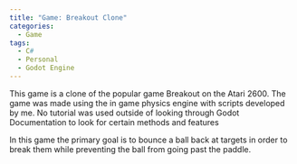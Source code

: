 ```yaml
---
title: "Game: Breakout Clone"
categories:
  - Game
tags:
  - C#
  - Personal
  - Godot Engine
---
```


This game is a clone of the popular game Breakout on the Atari 2600. The game was made using the in game physics engine with scripts developed by me. No tutorial was used outside of looking through Godot Documentation to look for certain methods and features  
  
In this game the primary goal is to bounce a ball back at targets in order to break them while preventing the ball from going past the paddle.